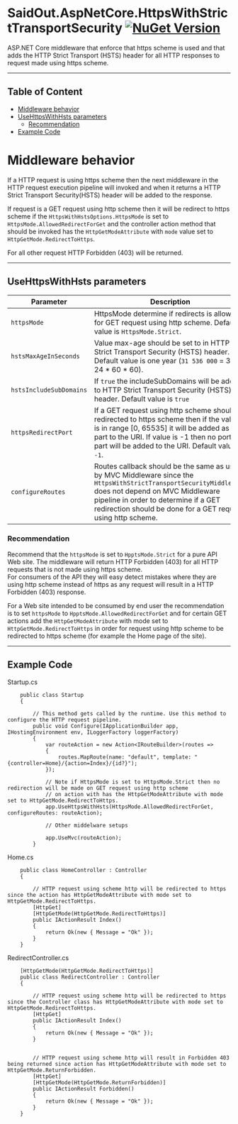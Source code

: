 
# SaidOut.AspNetCore.HttpsWithStrictTransportSecurity [![NuGet Version](https://img.shields.io/nuget/v/SaidOut.AspNetCore.HttpsWithStrictTransportSecurity.svg?style=flat)](https://www.nuget.org/packages/SaidOut.AspNetCore.HttpsWithStrictTransportSecurity/)
ASP.NET Core middleware that enforce that https scheme is used and that adds the HTTP Strict Transport (HSTS) header for all HTTP responses to request made using https scheme.


---
## Table of Content
 * [Middleware behavior](#middleware-behavior)
 * [UseHttpsWithHsts parameters](#usehttpswithhsts-parameters)
   * [Recommendation](#recommendation)
 * [Example Code](#example-code)

# Middleware behavior
If a HTTP request is using https scheme then the next middleware in the HTTP request execution pipeline will invoked and when it returns a HTTP Strict Transport Security(HSTS) header will be added to the response.  

If request is a GET request using http scheme then it will be redirect to https scheme if the `HttpsWithHstsOptions.HttpsMode` is set to `HttpsMode.AllowedRedirectForGet` and
the controller action method that should be invoked has the `HttpGetModeAttribute` with `mode` value set to `HttpGetMode.RedirectToHttps`.  

For all other request HTTP Forbidden (403) will be returned.  


---
## UseHttpsWithHsts parameters
| Parameter | Description |
|--------|-------------|
| `httpsMode` | HttpsMode determine if redirects is allowed for GET request using http scheme. Default value is `HttpsMode.Strict`. |
| `hstsMaxAgeInSeconds` | Value max-age should be set to in HTTP Strict Transport Security (HSTS) header. Default value is one year (`31 536 000` = 365 * 24 * 60 * 60). |
| `hstsIncludeSubDomains` | If `true` the includeSubDomains will be added to HTTP Strict Transport Security (HSTS) header. Default value is `true` |
| `httpsRedirectPort` | If a GET request using http scheme should be redirected to https scheme then if the value is in range [0, 65535] it will be added as port part to the URI. If value is -1 then no port part will be added to the URI. Default value is `-1`. |
| `configureRoutes` | Routes callback should be the same as used by MVC Middleware since the `HttpsWithStrictTransportSecurityMiddleware` does not depend on MVC Middleware pipeline in order to determine if a GET redirection should be done for a GET request using http scheme. |

### Recommendation
Recommend that the `httpsMode` is set to `HpptsMode.Strict` for a pure API Web site. The middleware will return HTTP Forbidden (403) for all HTTP requests
that is not made using https scheme.  
For consumers of the API they will easy detect mistakes where they are using http scheme instead of https as any request will result in a HTTP Forbidden (403) response.  

For a Web site intended to be consumed by end user the recommendation is to set `httpsMode` to `HpptsMode.AllowedRedirectForGet` and for certain GET actions add
the `HttpGetModeAttribute` with mode set to `HttpGetMode.RedirectToHttps` in order for request using http scheme to be redirected to https scheme (for example the Home page of the site).


---
## Example Code

Startup.cs
```
    public class Startup
    {

        // This method gets called by the runtime. Use this method to configure the HTTP request pipeline.
        public void Configure(IApplicationBuilder app, IHostingEnvironment env, ILoggerFactory loggerFactory)
        {
            var routeAction = new Action<IRouteBuilder>(routes =>
            {
                routes.MapRoute(name: "default", template: "{controller=Home}/{action=Index}/{id?}");
            });

            // Note if HttpsMode is set to HttpsMode.Strict then no redirection will be made on GET request using http scheme
            // on action with has the HttpGetModeAttribute with mode set to HttpGetMode.RedirectToHttps.
            app.UseHttpsWithHsts(HttpsMode.AllowedRedirectForGet, configureRoutes: routeAction);

            // Other middelware setups

            app.UseMvc(routeAction);
        }
```

Home.cs
```
    public class HomeController : Controller
    {

        // HTTP request using scheme http will be redirected to https since the action has HttpGetModeAttribute with mode set to HttpGetMode.RedirectToHttps.
        [HttpGet]
        [HttpGetMode(HttpGetMode.RedirectToHttps)]
        public IActionResult Index()
        {
            return Ok(new { Message = "Ok" });
        }
    }
```

RedirectController.cs
```
    [HttpGetMode(HttpGetMode.RedirectToHttps)]
    public class RedirectController : Controller
    {

        // HTTP request using scheme http will be redirected to https since the Controller class has HttpGetModeAttribute with mode set to HttpGetMode.RedirectToHttps.
        [HttpGet]
        public IActionResult Index()
        {
            return Ok(new { Message = "Ok" });
        }


        // HTTP request using scheme http will result in Forbidden 403 being returned since action has HttpGetModeAttribute with mode set to HttpGetMode.ReturnForbidden.
        [HttpGet]
        [HttpGetMode(HttpGetMode.ReturnForbidden)]
        public IActionResult Forbidden()
        {
            return Ok(new { Message = "Ok" });
        }
    }
```
